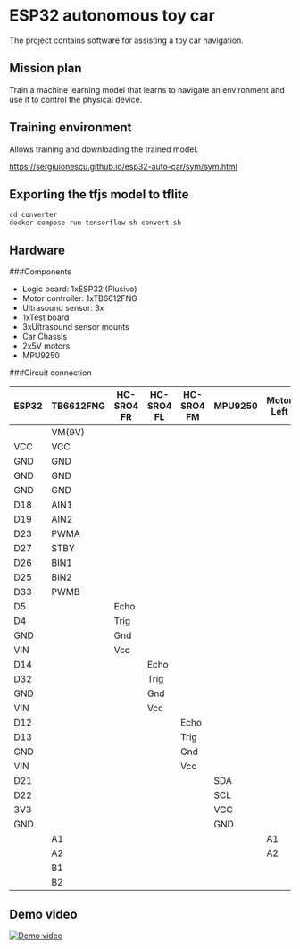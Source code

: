 # ESP32 autonomous toy car
The project contains software for assisting a toy car navigation.

## Mission plan

Train a machine learning model that learns to navigate an environment and use it to control the physical device.

## Training environment
Allows training and downloading the trained model.

https://sergiuionescu.github.io/esp32-auto-car/sym/sym.html

## Exporting the tfjs model to tflite

```shell
cd converter
docker compose run tensorflow sh convert.sh
```

## Hardware
###Components

- Logic board: 1xESP32 (Plusivo)
- Motor controller: 1xTB6612FNG
- Ultrasound sensor: 3x
- 1xTest board
- 3xUltrasound sensor mounts
- Car Chassis
- 2x5V motors
- MPU9250

###Circuit connection

| ESP32 | TB6612FNG | HC-SRO4 FR | HC-SRO4 FL | HC-SRO4 FM | MPU9250 | Motor Left | Motor Right |
|-------|------------|------------|------------|------------|---------|------------|-------------|
|       | VM(9V)     |            |            |            |         |            |             |
| VCC   | VCC        |            |            |            |         |            |             |
| GND   | GND        |            |            |            |         |            |             |
| GND   | GND        |            |            |            |         |            |             |
| GND   | GND        |            |            |            |         |            |             |
| D18   | AIN1       |            |            |            |         |            |             |
| D19   | AIN2       |            |            |            |         |            |             |
| D23   | PWMA       |            |            |            |         |            |             |
| D27   | STBY       |            |            |            |         |            |             |
| D26   | BIN1       |            |            |            |         |            |             |
| D25   | BIN2       |            |            |            |         |            |             |
| D33   | PWMB       |            |            |            |         |            |             |
| D5    |            | Echo       |            |            |         |            |             |
| D4    |            | Trig       |            |            |         |            |             |
| GND   |            | Gnd        |            |            |         |            |             |
| VIN   |            | Vcc        |            |            |         |            |             |
| D14   |            |            | Echo       |            |         |            |             |
| D32   |            |            | Trig       |            |         |            |             |
| GND   |            |            | Gnd        |            |         |            |             |
| VIN   |            |            | Vcc        |            |         |            |             |
| D12   |            |            |            | Echo       |         |            |             |
| D13   |            |            |            | Trig       |         |            |             |
| GND   |            |            |            | Gnd        |         |            |             |
| VIN   |            |            |            | Vcc        |         |            |             |
| D21   |            |            |            |            | SDA     |            |             |
| D22   |            |            |            |            | SCL     |            |             |
| 3V3   |            |            |            |            | VCC     |            |             |
| GND   |            |            |            |            | GND     |            |             |
|       | A1         |            |            |            |         | A1         |             |
|       | A2         |            |            |            |         | A2         |             |
|       | B1         |            |            |            |         |            | B1          |
|       | B2         |            |            |            |         |            | B2          |


## Demo video

[![Demo video](https://img.youtube.com/vi/TfE0IAPvi34/0.jpg)](https://www.youtube.com/watch?v=TfE0IAPvi34)